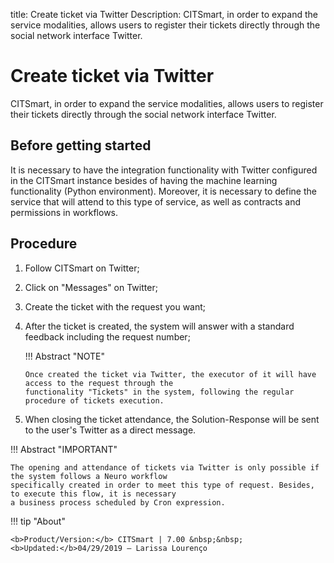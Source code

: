 title: Create ticket via Twitter
Description: CITSmart, in order to expand the service modalities, allows users to register their tickets directly through the social network interface Twitter.

# Create ticket via Twitter
CITSmart, in order to expand the service modalities, allows users to register their tickets directly through the social network interface Twitter.

Before getting started
----------------------

It is necessary to have the integration functionality with Twitter configured in the CITSmart instance besides of having the machine learning functionality (Python environment). Moreover, it is necessary to define the service that will attend to this type of service, as well as contracts and permissions in workflows. 

Procedure 
-------------

1.  Follow CITSmart on Twitter;

2.  Click on "Messages" on Twitter;

3.  Create the ticket with the request you want;

4.  After the ticket is created, the system will answer with a standard feedback including the request number;

    !!! Abstract "NOTE"
        
        Once created the ticket via Twitter, the executor of it will have access to the request through the 
        functionality "Tickets" in the system, following the regular procedure of tickets execution. 
        
5.  When closing the ticket attendance, the Solution-Response will be sent to the user's Twitter as a direct message.

!!! Abstract "IMPORTANT"

    The opening and attendance of tickets via Twitter is only possible if the system follows a Neuro workflow 
    specifically created in order to meet this type of request. Besides, to execute this flow, it is necessary 
    a business process scheduled by Cron expression.  

!!! tip "About"

    <b>Product/Version:</b> CITSmart | 7.00 &nbsp;&nbsp;
    <b>Updated:</b>04/29/2019 – Larissa Lourenço
